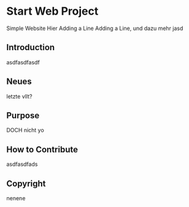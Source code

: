 # Start Web Project

Simple Website
Hier
Adding a Line
Adding a Line, und dazu mehr
jasd


## Introduction
asdfasdfasdf

## Neues
letzte vllt?

## Purpose
DOCH nicht yo


## How to Contribute

asdfasdfads


## Copyright

nenene